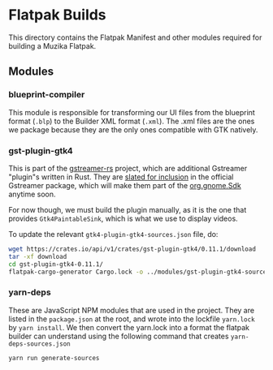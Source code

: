 # Flatpak Builds

This directory contains the Flatpak Manifest and other modules required for
building a Muzika Flatpak.

## Modules

### blueprint-compiler

This module is responsible for transforming our UI files from the blueprint
format (`.blp`) to the Builder XML format (`.xml`). The .xml files are the ones
we package because they are the only ones compatible with GTK natively.

### gst-plugin-gtk4

This is part of the
[gstreamer-rs](https://gitlab.freedesktop.org/gstreamer/gst-plugins-rs) project,
which are additional Gstreamer "plugin"s written in Rust. They are
[slated for inclusion]() in the official Gstreamer package, which will make them
part of the [org.gnome.Sdk]() anytime soon.

For now though, we must build the plugin manually, as it is the one that
provides `Gtk4PaintableSink`, which is what we use to display videos.

To update the relevant `gtk4-plugin-gtk4-sources.json` file, do:

```sh
wget https://crates.io/api/v1/crates/gst-plugin-gtk4/0.11.1/download
tar -xf download
cd gst-plugin-gtk4-0.11.1/
flatpak-cargo-generator Cargo.lock -o ../modules/gst-plugin-gtk4-sources.json
```

### yarn-deps

These are JavaScript NPM modules that are used in the project. They are listed
in the `package.json` at the root, and wrote into the lockfile `yarn.lock` by
`yarn install`. We then convert the yarn.lock into a format the flatpak builder
can understand using the following command that creates `yarn-deps-sources.json`

```sh
yarn run generate-sources
```

